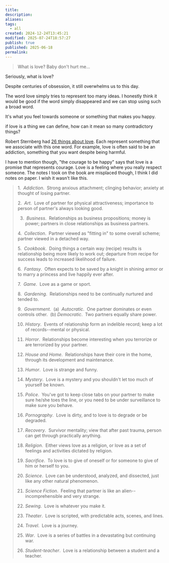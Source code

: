 ```yaml
---
title: 
description: 
aliases: 
tags:
  - all
created: 2024-12-24T13:45:21
modified: 2025-07-24T18:57:27
publish: true
published: 2025-06-18
permalink: 
---
```


> What is love? Baby don't hurt me...

Seriously, what is love?

Despite centuries of obsession, it still overwhelms us to this day.

The word love simply tries to represent too many ideas. I honestly think it would be good if the word simply disappeared and we can stop using such a broad word.

It's what you feel towards someone or something that makes you happy.



if love is a thing we can define, how can it mean so many contradictory things? 


Robert Sternberg had [26 things about love](http://www.robertjsternberg.com/love). Each represent something that we associate with this one word. For example, love is often said to be an addiction, something that you want despite being harmful.

I have to mention though, "the courage to be happy" says that love is a promise that represents courage. Love is a feeling where you really respect someone. The notes I took on the book are misplaced though, I think I did notes on paper. I wish it wasn't like this.


> 1.  _Addiction_.  Strong anxious attachment; clinging behavior; anxiety at thought of losing partner.
> 
> 2.  _Art_.  Love of partner for physical attractiveness; importance to person of partner's always looking good.
> 
> 3.  _Business_.  Relationships as business propositions; money is power; partners in close relationships as business partners.
> 
> 4.  _Collection_.  Partner viewed as "fitting in" to some overall scheme; partner viewed in a detached way.
> 
> 5.  _Cookbook_.  Doing things a certain way (recipe) results is relationship being more likely to work out; departure from recipe for success leads to increased likelihood of failure.
> 
> 6.  _Fantasy_.  Often expects to be saved by a knight in shining armor or to marry a princess and live happily ever after.
> 
> 7.  _Game_.  Love as a game or sport.
> 
> 8.  _Gardening_.  Relationships need to be continually nurtured and tended to.
> 
> 9.  _Government_.  (a)  _Autocratic_.  One partner dominates or even controls other.  (b) _Democratic_.  Two partners equally share power.
> 
> 10. _History_.  Events of relationship form an indelible record; keep a lot of records--mental or physical.
> 
> 11. _Horror_.  Relationships become interesting when you terrorize or are terrorized by your partner.
> 
> 12. _House and Home_.  Relationships have their core in the home, through its development and maintenance.
> 
> 13. _Humor_.  Love is strange and funny.
> 
> 14. _Mystery_.  Love is a mystery and you shouldn't let too much of yourself be known.
> 
> 15. _Police_.  You've got to keep close tabs on your partner to make sure he/she toes the line, or you need to be under surveillance to make sure you behave.
> 
> 16. _Pornography_.  Love is dirty, and to love is to degrade or be degraded.
> 
> 17. _Recovery_.  Survivor mentality; view that after past trauma, person can get through practically anything.
> 
> 18. _Religion_.  Either views love as a religion, or love as a set of feelings and activities dictated by religion.
> 
> 19. _Sacrifice_.  To love is to give of oneself or for someone to give of him or herself to you.
> 
> 20. _Science_.  Love can be understood, analyzed, and dissected, just like any other natural phenomenon.
> 
> 21. _Science Fiction_.  Feeling that partner is like an alien--incomprehensible and very strange.
> 
> 22. _Sewing_.  Love is whatever you make it.
> 
> 23. _Theater_.  Love is scripted, with predictable acts, scenes, and lines.
> 
> 24. _Travel_.  Love is a journey.
> 
> 25. _War_.  Love is a series of battles in a devastating but continuing war.
> 
> 26. _Student-teacher_.  Love is a relationship between a student and a teacher.
